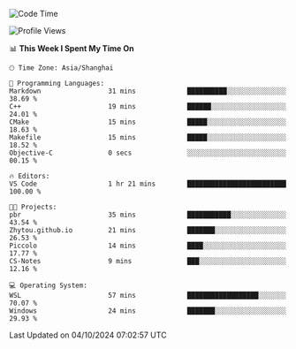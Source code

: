 <!--START_SECTION:waka-->
![Code Time](http://img.shields.io/badge/Code%20Time-2%2C033%20hrs%2047%20mins-blue)

![Profile Views](http://img.shields.io/badge/Profile%20Views-0-blue)

📊 **This Week I Spent My Time On** 

```text
🕑︎ Time Zone: Asia/Shanghai

💬 Programming Languages: 
Markdown                 31 mins             ██████████░░░░░░░░░░░░░░░   38.69 % 
C++                      19 mins             ██████░░░░░░░░░░░░░░░░░░░   24.01 % 
CMake                    15 mins             █████░░░░░░░░░░░░░░░░░░░░   18.63 % 
Makefile                 15 mins             █████░░░░░░░░░░░░░░░░░░░░   18.52 % 
Objective-C              0 secs              ░░░░░░░░░░░░░░░░░░░░░░░░░   00.15 % 

🔥 Editors: 
VS Code                  1 hr 21 mins        █████████████████████████   100.00 % 

🐱‍💻 Projects: 
pbr                      35 mins             ███████████░░░░░░░░░░░░░░   43.54 % 
Zhytou.github.io         21 mins             ███████░░░░░░░░░░░░░░░░░░   26.53 % 
Piccolo                  14 mins             ████░░░░░░░░░░░░░░░░░░░░░   17.77 % 
CS-Notes                 9 mins              ███░░░░░░░░░░░░░░░░░░░░░░   12.16 % 

💻 Operating System: 
WSL                      57 mins             ██████████████████░░░░░░░   70.07 % 
Windows                  24 mins             ███████░░░░░░░░░░░░░░░░░░   29.93 % 
```


 Last Updated on 04/10/2024 07:02:57 UTC
<!--END_SECTION:waka-->